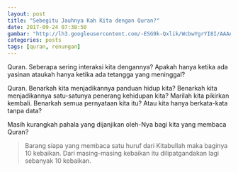 ```yaml
---
layout: post
title: "Sebegitu Jauhnya Kah Kita dengan Quran?"
date: 2017-09-24 07:38:50
gambar: "http://lh3.googleusercontent.com/-ESG9k-Qxlik/WcbwYgrYI8I/AAAAAAAACRQ/rB71YHyNhE4u8Yx01K__RMwJr5sd1Js6ACLcBGAs/h120/reading_quran_by_yed82-d4jos0r.jpg"
categories: posts
tags: [quran, renungan]
---
```


Quran. Seberapa sering interaksi kita dengannya? Apakah hanya ketika ada yasinan ataukah hanya ketika ada tetangga yang meninggal?

Quran. Benarkah kita menjadikannya panduan hidup kita? Benarkah kita menjadikannya satu-satunya penerang kehidupan kita? Marilah kita pikirkan kembali. Benarkah semua pernyataan kita itu? Atau kita hanya berkata-kata tanpa data?

Masih kurangkah pahala yang dijanjikan oleh-Nya bagi kita yang membaca Quran?

> Barang siapa yang membaca satu huruf dari Kitabullah maka baginya 10 kebaikan. Dari masing-masing kebaikan itu dilipatgandakan lagi sebanyak 10 kebaikan.